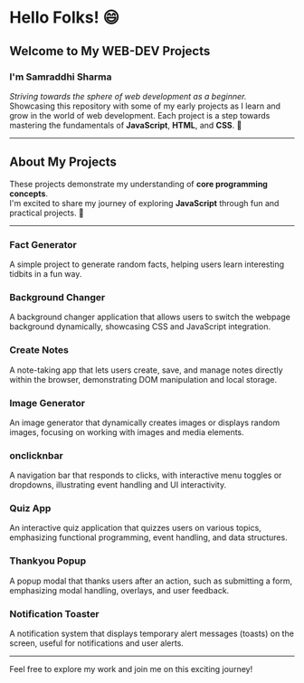 # Hello Folks! :smile: 

## Welcome to My WEB-DEV Projects

### I'm Samraddhi Sharma
*Striving towards the sphere of web development as a beginner.*  
Showcasing this repository with some of my early projects as I learn and grow in the world of web development. Each project is a step towards mastering the fundamentals of **JavaScript**, **HTML**, and **CSS**. 🚀

---

## About My Projects

These projects demonstrate my understanding of **core programming concepts**.  
I'm excited to share my journey of exploring **JavaScript** through fun and practical projects. 🎉

---
### Fact Generator
A simple project to generate random facts, helping users learn interesting tidbits in a fun way.

### Background Changer
A background changer application that allows users to switch the webpage background dynamically, showcasing CSS and JavaScript integration.

### Create Notes
A note-taking app that lets users create, save, and manage notes directly within the browser, demonstrating DOM manipulation and local storage.

### Image Generator
An image generator that dynamically creates images or displays random images, focusing on working with images and media elements.

### onclicknbar
A navigation bar that responds to clicks, with interactive menu toggles or dropdowns, illustrating event handling and UI interactivity.

### Quiz App
An interactive quiz application that quizzes users on various topics, emphasizing functional programming, event handling, and data structures.

### Thankyou Popup
A popup modal that thanks users after an action, such as submitting a form, emphasizing modal handling, overlays, and user feedback.

### Notification Toaster
A notification system that displays temporary alert messages (toasts) on the screen, useful for notifications and user alerts.


---

Feel free to explore my work and join me on this exciting journey!
